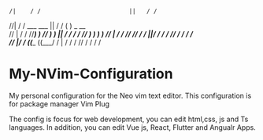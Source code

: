 
                                                                     
                                                                     
    /|    / /                         ||   / /                       
   //|   / /      ___        ___      ||  / /     ( )      _   __    
  // |  / /     //___) )   //   ) )   || / /     / /     // ) )  ) ) 
 //  | / /     //         //   / /    ||/ /     / /     // / /  / /  
//   |/ /     ((____     ((___/ /     |  /     / /     // / /  / /   

# My-NVim-Configuration
My personal configuration for the Neo vim text editor. This configuration is for package manager Vim Plug

The config is focus for web development, you can edit html,css, js and Ts languages. In addition, you can edit Vue js, React, Flutter and Angualr Apps.

